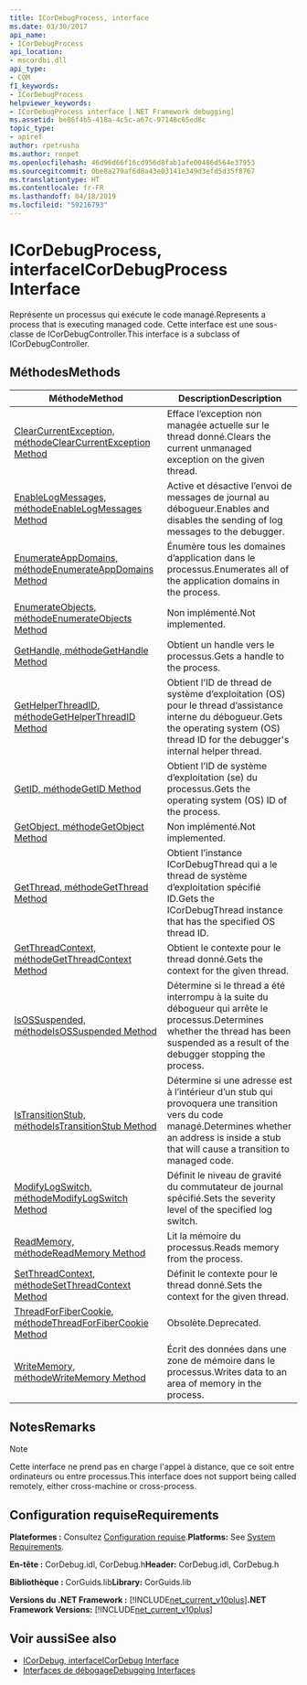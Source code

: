 ```yaml
---
title: ICorDebugProcess, interface
ms.date: 03/30/2017
api_name:
- ICorDebugProcess
api_location:
- mscordbi.dll
api_type:
- COM
f1_keywords:
- ICorDebugProcess
helpviewer_keywords:
- ICorDebugProcess interface [.NET Framework debugging]
ms.assetid: be86f4b5-418a-4c5c-a67c-97148c65ed8c
topic_type:
- apiref
author: rpetrusha
ms.author: ronpet
ms.openlocfilehash: 46d96d66f16cd956d8fab1afe00486d564e37953
ms.sourcegitcommit: 0be8a279af6d8a43e03141e349d3efd5d35f8767
ms.translationtype: HT
ms.contentlocale: fr-FR
ms.lasthandoff: 04/18/2019
ms.locfileid: "59216793"
---
```

# <a name="icordebugprocess-interface"></a><span data-ttu-id="2d759-102">ICorDebugProcess, interface</span><span class="sxs-lookup"><span data-stu-id="2d759-102">ICorDebugProcess Interface</span></span>
<span data-ttu-id="2d759-103">Représente un processus qui exécute le code managé.</span><span class="sxs-lookup"><span data-stu-id="2d759-103">Represents a process that is executing managed code.</span></span> <span data-ttu-id="2d759-104">Cette interface est une sous-classe de ICorDebugController.</span><span class="sxs-lookup"><span data-stu-id="2d759-104">This interface is a subclass of ICorDebugController.</span></span>  
  
## <a name="methods"></a><span data-ttu-id="2d759-105">Méthodes</span><span class="sxs-lookup"><span data-stu-id="2d759-105">Methods</span></span>  
  
|<span data-ttu-id="2d759-106">Méthode</span><span class="sxs-lookup"><span data-stu-id="2d759-106">Method</span></span>|<span data-ttu-id="2d759-107">Description</span><span class="sxs-lookup"><span data-stu-id="2d759-107">Description</span></span>|  
|------------|-----------------|  
|[<span data-ttu-id="2d759-108">ClearCurrentException, méthode</span><span class="sxs-lookup"><span data-stu-id="2d759-108">ClearCurrentException Method</span></span>](../../../../docs/framework/unmanaged-api/debugging/icordebugprocess-clearcurrentexception-method.md)|<span data-ttu-id="2d759-109">Efface l’exception non managée actuelle sur le thread donné.</span><span class="sxs-lookup"><span data-stu-id="2d759-109">Clears the current unmanaged exception on the given thread.</span></span>|  
|[<span data-ttu-id="2d759-110">EnableLogMessages, méthode</span><span class="sxs-lookup"><span data-stu-id="2d759-110">EnableLogMessages Method</span></span>](../../../../docs/framework/unmanaged-api/debugging/icordebugprocess-enablelogmessages-method.md)|<span data-ttu-id="2d759-111">Active et désactive l’envoi de messages de journal au débogueur.</span><span class="sxs-lookup"><span data-stu-id="2d759-111">Enables and disables the sending of log messages to the debugger.</span></span>|  
|[<span data-ttu-id="2d759-112">EnumerateAppDomains, méthode</span><span class="sxs-lookup"><span data-stu-id="2d759-112">EnumerateAppDomains Method</span></span>](../../../../docs/framework/unmanaged-api/debugging/icordebugprocess-enumerateappdomains-method.md)|<span data-ttu-id="2d759-113">Énumère tous les domaines d’application dans le processus.</span><span class="sxs-lookup"><span data-stu-id="2d759-113">Enumerates all of the application domains in the process.</span></span>|  
|[<span data-ttu-id="2d759-114">EnumerateObjects, méthode</span><span class="sxs-lookup"><span data-stu-id="2d759-114">EnumerateObjects Method</span></span>](../../../../docs/framework/unmanaged-api/debugging/icordebugprocess-enumerateobjects-method.md)|<span data-ttu-id="2d759-115">Non implémenté.</span><span class="sxs-lookup"><span data-stu-id="2d759-115">Not implemented.</span></span>|  
|[<span data-ttu-id="2d759-116">GetHandle, méthode</span><span class="sxs-lookup"><span data-stu-id="2d759-116">GetHandle Method</span></span>](../../../../docs/framework/unmanaged-api/debugging/icordebugprocess-gethandle-method.md)|<span data-ttu-id="2d759-117">Obtient un handle vers le processus.</span><span class="sxs-lookup"><span data-stu-id="2d759-117">Gets a handle to the process.</span></span>|  
|[<span data-ttu-id="2d759-118">GetHelperThreadID, méthode</span><span class="sxs-lookup"><span data-stu-id="2d759-118">GetHelperThreadID Method</span></span>](../../../../docs/framework/unmanaged-api/debugging/icordebugprocess-gethelperthreadid-method.md)|<span data-ttu-id="2d759-119">Obtient l’ID de thread de système d’exploitation (OS) pour le thread d’assistance interne du débogueur.</span><span class="sxs-lookup"><span data-stu-id="2d759-119">Gets the operating system (OS) thread ID for the debugger's internal helper thread.</span></span>|  
|[<span data-ttu-id="2d759-120">GetID, méthode</span><span class="sxs-lookup"><span data-stu-id="2d759-120">GetID Method</span></span>](../../../../docs/framework/unmanaged-api/debugging/icordebugprocess-getid-method.md)|<span data-ttu-id="2d759-121">Obtient l’ID de système d’exploitation (se) du processus.</span><span class="sxs-lookup"><span data-stu-id="2d759-121">Gets the operating system (OS) ID of the process.</span></span>|  
|[<span data-ttu-id="2d759-122">GetObject, méthode</span><span class="sxs-lookup"><span data-stu-id="2d759-122">GetObject Method</span></span>](../../../../docs/framework/unmanaged-api/debugging/icordebugprocess-getobject-method.md)|<span data-ttu-id="2d759-123">Non implémenté.</span><span class="sxs-lookup"><span data-stu-id="2d759-123">Not implemented.</span></span>|  
|[<span data-ttu-id="2d759-124">GetThread, méthode</span><span class="sxs-lookup"><span data-stu-id="2d759-124">GetThread Method</span></span>](../../../../docs/framework/unmanaged-api/debugging/icordebugprocess-getthread-method.md)|<span data-ttu-id="2d759-125">Obtient l’instance ICorDebugThread qui a le thread de système d’exploitation spécifié ID.</span><span class="sxs-lookup"><span data-stu-id="2d759-125">Gets the ICorDebugThread instance that has the specified OS thread ID.</span></span>|  
|[<span data-ttu-id="2d759-126">GetThreadContext, méthode</span><span class="sxs-lookup"><span data-stu-id="2d759-126">GetThreadContext Method</span></span>](../../../../docs/framework/unmanaged-api/debugging/icordebugprocess-getthreadcontext-method.md)|<span data-ttu-id="2d759-127">Obtient le contexte pour le thread donné.</span><span class="sxs-lookup"><span data-stu-id="2d759-127">Gets the context for the given thread.</span></span>|  
|[<span data-ttu-id="2d759-128">IsOSSuspended, méthode</span><span class="sxs-lookup"><span data-stu-id="2d759-128">IsOSSuspended Method</span></span>](../../../../docs/framework/unmanaged-api/debugging/icordebugprocess-isossuspended-method.md)|<span data-ttu-id="2d759-129">Détermine si le thread a été interrompu à la suite du débogueur qui arrête le processus.</span><span class="sxs-lookup"><span data-stu-id="2d759-129">Determines whether the thread has been suspended as a result of the debugger stopping the process.</span></span>|  
|[<span data-ttu-id="2d759-130">IsTransitionStub, méthode</span><span class="sxs-lookup"><span data-stu-id="2d759-130">IsTransitionStub Method</span></span>](../../../../docs/framework/unmanaged-api/debugging/icordebugprocess-istransitionstub-method.md)|<span data-ttu-id="2d759-131">Détermine si une adresse est à l’intérieur d’un stub qui provoquera une transition vers du code managé.</span><span class="sxs-lookup"><span data-stu-id="2d759-131">Determines whether an address is inside a stub that will cause a transition to managed code.</span></span>|  
|[<span data-ttu-id="2d759-132">ModifyLogSwitch, méthode</span><span class="sxs-lookup"><span data-stu-id="2d759-132">ModifyLogSwitch Method</span></span>](../../../../docs/framework/unmanaged-api/debugging/icordebugprocess-modifylogswitch-method.md)|<span data-ttu-id="2d759-133">Définit le niveau de gravité du commutateur de journal spécifié.</span><span class="sxs-lookup"><span data-stu-id="2d759-133">Sets the severity level of the specified log switch.</span></span>|  
|[<span data-ttu-id="2d759-134">ReadMemory, méthode</span><span class="sxs-lookup"><span data-stu-id="2d759-134">ReadMemory Method</span></span>](../../../../docs/framework/unmanaged-api/debugging/icordebugprocess-readmemory-method.md)|<span data-ttu-id="2d759-135">Lit la mémoire du processus.</span><span class="sxs-lookup"><span data-stu-id="2d759-135">Reads memory from the process.</span></span>|  
|[<span data-ttu-id="2d759-136">SetThreadContext, méthode</span><span class="sxs-lookup"><span data-stu-id="2d759-136">SetThreadContext Method</span></span>](../../../../docs/framework/unmanaged-api/debugging/icordebugprocess-setthreadcontext-method.md)|<span data-ttu-id="2d759-137">Définit le contexte pour le thread donné.</span><span class="sxs-lookup"><span data-stu-id="2d759-137">Sets the context for the given thread.</span></span>|  
|[<span data-ttu-id="2d759-138">ThreadForFiberCookie, méthode</span><span class="sxs-lookup"><span data-stu-id="2d759-138">ThreadForFiberCookie Method</span></span>](../../../../docs/framework/unmanaged-api/debugging/icordebugprocess-threadforfibercookie-method.md)|<span data-ttu-id="2d759-139">Obsolète.</span><span class="sxs-lookup"><span data-stu-id="2d759-139">Deprecated.</span></span>|  
|[<span data-ttu-id="2d759-140">WriteMemory, méthode</span><span class="sxs-lookup"><span data-stu-id="2d759-140">WriteMemory Method</span></span>](../../../../docs/framework/unmanaged-api/debugging/icordebugprocess-writememory-method.md)|<span data-ttu-id="2d759-141">Écrit des données dans une zone de mémoire dans le processus.</span><span class="sxs-lookup"><span data-stu-id="2d759-141">Writes data to an area of memory in the process.</span></span>|  
  
## <a name="remarks"></a><span data-ttu-id="2d759-142">Notes</span><span class="sxs-lookup"><span data-stu-id="2d759-142">Remarks</span></span>  
  
> [!NOTE]
>  <span data-ttu-id="2d759-143">Cette interface ne prend pas en charge l'appel à distance, que ce soit entre ordinateurs ou entre processus.</span><span class="sxs-lookup"><span data-stu-id="2d759-143">This interface does not support being called remotely, either cross-machine or cross-process.</span></span>  
  
## <a name="requirements"></a><span data-ttu-id="2d759-144">Configuration requise</span><span class="sxs-lookup"><span data-stu-id="2d759-144">Requirements</span></span>  
 <span data-ttu-id="2d759-145">**Plateformes :** Consultez [Configuration requise](../../../../docs/framework/get-started/system-requirements.md).</span><span class="sxs-lookup"><span data-stu-id="2d759-145">**Platforms:** See [System Requirements](../../../../docs/framework/get-started/system-requirements.md).</span></span>  
  
 <span data-ttu-id="2d759-146">**En-tête :** CorDebug.idl, CorDebug.h</span><span class="sxs-lookup"><span data-stu-id="2d759-146">**Header:** CorDebug.idl, CorDebug.h</span></span>  
  
 <span data-ttu-id="2d759-147">**Bibliothèque :** CorGuids.lib</span><span class="sxs-lookup"><span data-stu-id="2d759-147">**Library:** CorGuids.lib</span></span>  
  
 <span data-ttu-id="2d759-148">**Versions du .NET Framework :** [!INCLUDE[net_current_v10plus](../../../../includes/net-current-v10plus-md.md)]</span><span class="sxs-lookup"><span data-stu-id="2d759-148">**.NET Framework Versions:** [!INCLUDE[net_current_v10plus](../../../../includes/net-current-v10plus-md.md)]</span></span>  
  
## <a name="see-also"></a><span data-ttu-id="2d759-149">Voir aussi</span><span class="sxs-lookup"><span data-stu-id="2d759-149">See also</span></span>

- [<span data-ttu-id="2d759-150">ICorDebug, interface</span><span class="sxs-lookup"><span data-stu-id="2d759-150">ICorDebug Interface</span></span>](../../../../docs/framework/unmanaged-api/debugging/icordebug-interface.md)
- [<span data-ttu-id="2d759-151">Interfaces de débogage</span><span class="sxs-lookup"><span data-stu-id="2d759-151">Debugging Interfaces</span></span>](../../../../docs/framework/unmanaged-api/debugging/debugging-interfaces.md)
